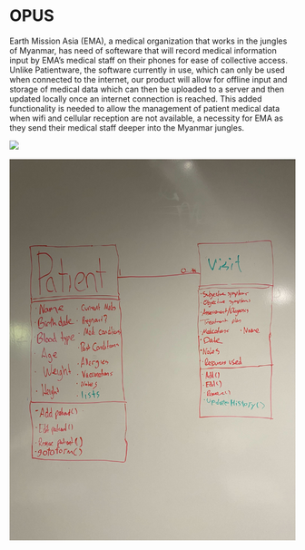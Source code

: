 # OPUS

Earth Mission Asia (EMA), a medical organization that works in the jungles of Myanmar, has need of softeware that will record medical information input by EMA’s medical staff on their phones for ease of collective access. Unlike Patientware, the software currently in use, which can only be used when connected to the internet, our product will allow for offline input and storage of medical data which can then be uploaded to a server and then
updated locally once an internet connection is reached. This added functionality is needed to allow the management of patient medical data when wifi and cellular reception are not available, a necessity for EMA as they send their medical staff deeper into the Myanmar jungles.

![](UI_Model.jpg)

![](DomainModel.jpg)


